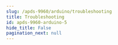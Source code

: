 ```yaml
---
slug: /apds-9960/arduino/troubleshooting 
title: Troubleshooting
id: apds-9960-arduino-5
hide_title: False
pagination_next: null
---
```

